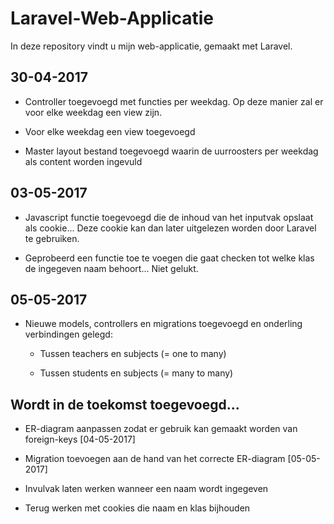 # Laravel-Web-Applicatie
In deze repository vindt u mijn web-applicatie, gemaakt met Laravel.

## 30-04-2017

+ Controller toegevoegd met functies per weekdag. Op deze manier zal er voor elke weekdag een view zijn.

+ Voor elke weekdag een view toegevoegd

+ Master layout bestand toegevoegd waarin de uurroosters per weekdag als content worden ingevuld

## 03-05-2017

+ Javascript functie toegevoegd die de inhoud van het inputvak opslaat als cookie... Deze cookie kan dan later uitgelezen worden door Laravel te gebruiken.

+ Geprobeerd een functie toe te voegen die gaat checken tot welke klas de ingegeven naam behoort... Niet gelukt.

## 05-05-2017

+ Nieuwe models, controllers en migrations toegevoegd en onderling verbindingen gelegd:

	+ Tussen teachers en subjects (= one to many)

	+ Tussen students en subjects (= many to many)

## Wordt in de toekomst toegevoegd...

+ ER-diagram aanpassen zodat er gebruik kan gemaakt worden van foreign-keys [04-05-2017]

+ Migration toevoegen aan de hand van het correcte ER-diagram [05-05-2017]

+ Invulvak laten werken wanneer een naam wordt ingegeven

+ Terug werken met cookies die naam en klas bijhouden
